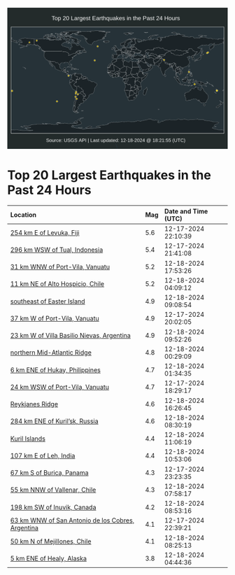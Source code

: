 ![Map](./map.png)

# Top 20 Largest Earthquakes in the Past 24 Hours

| Location | Mag | Date and Time (UTC) |
|:---|:---|:---|
| [254 km E of Levuka, Fiji](https://earthquake.usgs.gov/earthquakes/eventpage/us7000nznb) | 5.6 | 12-17-2024 22:10:39 |
| [296 km WSW of Tual, Indonesia](https://earthquake.usgs.gov/earthquakes/eventpage/us7000nzn6) | 5.4 | 12-17-2024 21:41:08 |
| [31 km WNW of Port-Vila, Vanuatu](https://earthquake.usgs.gov/earthquakes/eventpage/us7000nzux) | 5.2 | 12-18-2024 17:53:26 |
| [11 km NE of Alto Hospicio, Chile](https://earthquake.usgs.gov/earthquakes/eventpage/us7000nzpr) | 5.2 | 12-18-2024 04:09:12 |
| [southeast of Easter Island](https://earthquake.usgs.gov/earthquakes/eventpage/us7000nzrn) | 4.9 | 12-18-2024 09:08:54 |
| [37 km W of Port-Vila, Vanuatu](https://earthquake.usgs.gov/earthquakes/eventpage/us7000nzmj) | 4.9 | 12-17-2024 20:02:05 |
| [23 km W of Villa Basilio Nievas, Argentina](https://earthquake.usgs.gov/earthquakes/eventpage/us7000nzrr) | 4.9 | 12-18-2024 09:52:26 |
| [northern Mid-Atlantic Ridge](https://earthquake.usgs.gov/earthquakes/eventpage/us7000nzp7) | 4.8 | 12-18-2024 00:29:09 |
| [6 km ENE of Hukay, Philippines](https://earthquake.usgs.gov/earthquakes/eventpage/us7000nzpf) | 4.7 | 12-18-2024 01:34:35 |
| [24 km WSW of Port-Vila, Vanuatu](https://earthquake.usgs.gov/earthquakes/eventpage/us7000nzlp) | 4.7 | 12-17-2024 18:29:17 |
| [Reykjanes Ridge](https://earthquake.usgs.gov/earthquakes/eventpage/us7000nzuh) | 4.6 | 12-18-2024 16:26:45 |
| [284 km ENE of Kuril’sk, Russia](https://earthquake.usgs.gov/earthquakes/eventpage/us7000nzr0) | 4.6 | 12-18-2024 08:30:19 |
| [Kuril Islands](https://earthquake.usgs.gov/earthquakes/eventpage/us7000nzs8) | 4.4 | 12-18-2024 11:06:19 |
| [107 km E of Leh, India](https://earthquake.usgs.gov/earthquakes/eventpage/us7000nzs7) | 4.4 | 12-18-2024 10:53:06 |
| [67 km S of Burica, Panama](https://earthquake.usgs.gov/earthquakes/eventpage/us7000nznx) | 4.3 | 12-17-2024 23:23:35 |
| [55 km NNW of Vallenar, Chile](https://earthquake.usgs.gov/earthquakes/eventpage/us7000nzqr) | 4.3 | 12-18-2024 07:58:17 |
| [198 km SW of Inuvik, Canada](https://earthquake.usgs.gov/earthquakes/eventpage/ak024g7xsfmn) | 4.2 | 12-18-2024 08:53:16 |
| [63 km WNW of San Antonio de los Cobres, Argentina](https://earthquake.usgs.gov/earthquakes/eventpage/us7000nzng) | 4.1 | 12-17-2024 22:39:21 |
| [50 km N of Mejillones, Chile](https://earthquake.usgs.gov/earthquakes/eventpage/us7000nzqy) | 4.1 | 12-18-2024 08:25:13 |
| [5 km ENE of Healy, Alaska](https://earthquake.usgs.gov/earthquakes/eventpage/ak024g7vcr1p) | 3.8 | 12-18-2024 04:44:36 |
